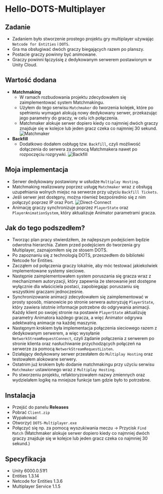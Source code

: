 # Hello-DOTS-Multiplayer

## Zadanie
- Zadaniem było stworzenie prostego projektu gry multiplayer używając `Netcode for Entities` i `DOTS`.
- Gra ma obsługiwać dwóch graczy biegających razem po planszy.
- Postacie graczy powinny być animowane.
- Graczy powinni łączyśsię z dedykowanym serwerem postawionym w Unity Cloud.

## Wartość dodana
- **Matchmaking**
    - W ramach rozbudowania projektu zdecydowałem się zaimplementować system Matchmakingu.
    - Użyłem do tego serwisu `Matchmaker` do tworzenia kolejek, które po spełnieniu wymagań alokują nowy dedykowany serwer, przekazując jego parametry do graczy, w celu ich połączenia.
    - Matchmaker alokuje serwer dopiero kiedy co najmniej dwóch graczy znajduje się w kolejce lub jeden gracz czeka co najmniej 30 sekund.
    ![Matchmaker](matchmaking.gif)
- **Backfill**
    - Dodatkowo dodałem osbługę tzw. `Backfill`, czyli możliwość dołączenia do serwera za pomocą Matchmakera nawet po rozpoczęciu rozgrywki.
    ![Backfill](backfill.gif)

## Moja implementacja
- Serwer dedykowany postawiony w usłudze `Multiplay Hosting`.
- Matchmaking realizowany poprzez usługę `Matchmaker` wraz z obsługą uzupełniania wolnych miejsc na serwerze przy użyciu `Backfill Tickets`.
- Jeśli serwer jest dostępny, można również bezpośrednio się z nim połączyć poprzez IP oraz Port.
![Direct-Connect](direct_connect.gif)
- Animację graczy synchronizuje poprzez `PlayerState` oraz `PlayerAnimationSystem`, który aktualizuje Animator parametrami gracza.

## Jak do tego podszedłem?
- Tworząc plan pracy stwierdziłem, że najlepszym podejściem będzie odwrotna hierarchia. Zatem przed podejściem do tworzenia gry Multiplayer, zaznajomiłem się ze stosem DOTS.
- Po zapoznaniu się z technologią DOTS, przeszedłem do biblioteki Netcode for Entities.
- Zacząłem od połączenia graczy lokalnie, aby móc testować jakiekolwiek implementowane systemy sieciowe.
- Następnie zaimplementowałem system poruszania się gracza wraz z mechanizmem autoryzacji, który zapewnia że sterowanie jest dostępne wyłącznie dla właściciela postaci, zapobiegając poruszaniu się wszystkimi graczami jednocześnie.
- Synchronizowanie animacji zdecydowałem się zaimplementować w prosty sposób, mianowicie po stronie serwera autoryzuję `PlayerState`, który zawiera istotnie informacje potrzebne do odgrywania animacji. Każdy klient po swojej stronie na postawie `PlayerState` aktualizuję parametry Animatora każdego gracza, a więc Animator odgrywa adektwatną animacje na każdej maszynie.
- Następnym krokiem była implementacja połączenia sieciowego razem z dedykowanym serwerem, a więc wysyłanie `NetworkStreamRequestConnect`, czyli żądanie połączenia z serwerem po stronie klienta oraz nasłuchiwanie przychodzących połączeń na serwerze za pomocą `NetworkStreamRequestListen`.
- Działający dedykowany serwer przesłałem do `Multiplay Hosting` oraz testowałem alokowane serwery.
- Ostatnim już krokiem było dodanie matchmakingu przy użyciu serwisu `Matchmaker` ustawionego wraz z `Multiplay Hosting`.
- Po stworzeniu projektu, refaktoryzowałem nazwy zmiennych oraz wydzielałem logikę na mniejsze funkcje tam gdzie było to potrzebne.

## Instalacja
- Przejść do panelu **Releases**
- Pobrać `Client.zip`
- Wypakować
- Otworzyć `DOTS-Multiplayer.exe`
- Połączyć się np. za pomocą wyszukiwania meczu -> Przycisk `Find Match` (Matchmaker alokuje serwer dopiero kiedy co najmniej dwóch graczy znajduje się w kolejce lub jeden gracz czeka co najmniej 30 sekund.)

## Specyfikacja
- Unity 6000.0.51f1
- Entities 1.3.14
- Netcode for Entities 1.3.6
- Multiplayer Service 1.1.5

